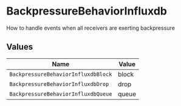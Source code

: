 # BackpressureBehaviorInfluxdb

How to handle events when all receivers are exerting backpressure


## Values

| Name                                | Value                               |
| ----------------------------------- | ----------------------------------- |
| `BackpressureBehaviorInfluxdbBlock` | block                               |
| `BackpressureBehaviorInfluxdbDrop`  | drop                                |
| `BackpressureBehaviorInfluxdbQueue` | queue                               |